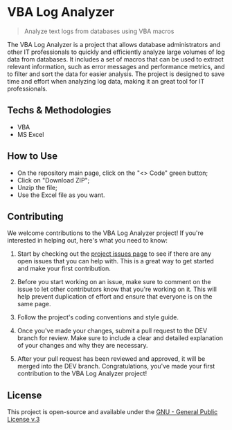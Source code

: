 # VBA Log Analyzer
> Analyze text logs from databases using VBA macros

The VBA Log Analyzer is a project that allows database administrators and other IT professionals to quickly and efficiently analyze large volumes of log data from databases. It includes a set of macros that can be used to extract relevant information, such as error messages and performance metrics, and to filter and sort the data for easier analysis. The project is designed to save time and effort when analyzing log data, making it an great tool for IT professionals.

## Techs & Methodologies
- VBA
- MS Excel

## How to Use
- On the repository main page, click on the "<> Code" green button;
- Click on "Download ZIP";
- Unzip the file;
- Use the Excel file as you want.

## Contributing

We welcome contributions to the VBA Log Analyzer project! If you're interested in helping out, here's what you need to know:

1. Start by checking out the [project issues page](https://github.com/orgs/My-Open-Sources/projects/1/views/1) to see if there are any open issues that you can help with. This is a great way to get started and make your first contribution.

2. Before you start working on an issue, make sure to comment on the issue to let other contributors know that you're working on it. This will help prevent duplication of effort and ensure that everyone is on the same page.

3. Follow the project's coding conventions and style guide.

4. Once you've made your changes, submit a pull request to the DEV branch for review. Make sure to include a clear and detailed explanation of your changes and why they are necessary.

5. After your pull request has been reviewed and approved, it will be merged into the DEV branch. Congratulations, you've made your first contribution to the VBA Log Analyzer project!

## License
This project is open-source and available under the [GNU - General Public License v.3](https://opensource.org/licenses/gpl-3.0.html)

